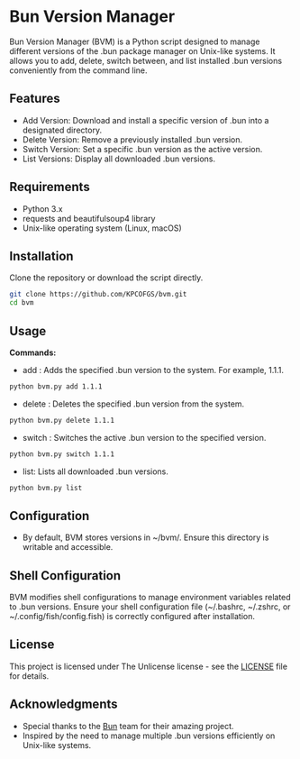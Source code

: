 # Bun Version Manager

Bun Version Manager (BVM) is a Python script designed to manage different versions of the .bun package manager on Unix-like systems. It allows you to add, delete, switch between, and list installed .bun versions conveniently from the command line.

## Features
* Add Version: Download and install a specific version of .bun into a designated directory.
* Delete Version: Remove a previously installed .bun version.
* Switch Version: Set a specific .bun version as the active version.
* List Versions: Display all downloaded .bun versions.
## Requirements
* Python 3.x
* requests and beautifulsoup4 library
* Unix-like operating system (Linux, macOS)
## Installation

Clone the repository or download the script directly.
```bash
git clone https://github.com/KPCOFGS/bvm.git
cd bvm
```
## Usage
**Commands:**
* add <version>: Adds the specified .bun version to the system. For example, 1.1.1.
```bash
python bvm.py add 1.1.1
```
* delete <version>: Deletes the specified .bun version from the system.
```bash
python bvm.py delete 1.1.1
```
* switch <version>: Switches the active .bun version to the specified version.
```bash
python bvm.py switch 1.1.1
```
* list: Lists all downloaded .bun versions.
```bash
python bvm.py list
```
## Configuration
* By default, BVM stores versions in ~/bvm/. Ensure this directory is writable and accessible.
## Shell Configuration

BVM modifies shell configurations to manage environment variables related to .bun versions. Ensure your shell configuration file (~/.bashrc, ~/.zshrc, or ~/.config/fish/config.fish) is correctly configured after installation.

## License
This project is licensed under The Unlicense license - see the [LICENSE](LICENSE) file for details.

## Acknowledgments
* Special thanks to the [Bun](https://github.com/oven-sh/bun) team for their amazing project.
* Inspired by the need to manage multiple .bun versions efficiently on Unix-like systems.
